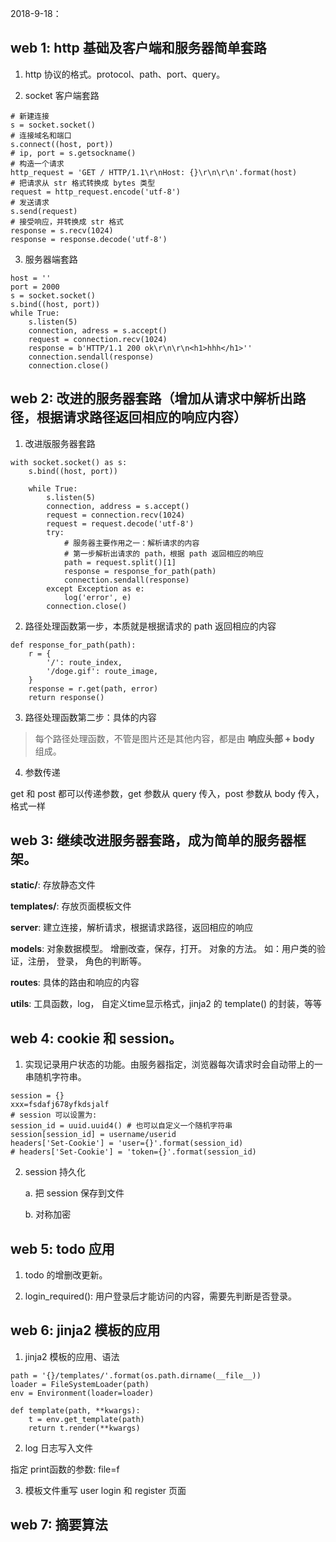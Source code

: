 2018-9-18：

## web 1: http 基础及客户端和服务器简单套路

1. http 协议的格式。protocol、path、port、query。

2. socket 客户端套路

```
# 新建连接
s = socket.socket()
# 连接域名和端口
s.connect((host, port))
# ip, port = s.getsockname()
# 构造一个请求
http_request = 'GET / HTTP/1.1\r\nHost: {}\r\n\r\n'.format(host)
# 把请求从 str 格式转换成 bytes 类型
request = http_request.encode('utf-8')
# 发送请求
s.send(request)
# 接受响应，并转换成 str 格式
response = s.recv(1024)
response = response.decode('utf-8')
```

3. 服务器端套路

```
host = ''
port = 2000
s = socket.socket()
s.bind((host, port))
while True:
    s.listen(5)
    connection, adress = s.accept()
    request = connection.recv(1024)
    response = b'HTTP/1.1 200 ok\r\n\r\n<h1>hhh</h1>''
    connection.sendall(response)
    connection.close()
```

## web 2: 改进的服务器套路（增加从请求中解析出路径，根据请求路径返回相应的响应内容）

1. 改进版服务器套路

```
with socket.socket() as s:
    s.bind((host, port))

    while True:
        s.listen(5)
        connection, address = s.accept()
        request = connection.recv(1024)
        request = request.decode('utf-8')
        try:
            # 服务器主要作用之一：解析请求的内容
            # 第一步解析出请求的 path，根据 path 返回相应的响应
            path = request.split()[1]
            response = response_for_path(path)
            connection.sendall(response)
        except Exception as e:
            log('error', e)
        connection.close()
```

2. 路径处理函数第一步，本质就是根据请求的 path 返回相应的内容
```
def response_for_path(path):
    r = {
        '/': route_index,
        '/doge.gif': route_image,
    }
    response = r.get(path, error)
    return response()
```

3. 路径处理函数第二步：具体的内容
>每个路径处理函数，不管是图片还是其他内容，都是由 **响应头部 + body** 组成。

4. 参数传递

get 和 post 都可以传递参数，get 参数从 query 传入，post 参数从 body 传入，格式一样

## web 3: 继续改进服务器套路，成为简单的服务器框架。

**static/**: 存放静态文件

**templates/**: 存放页面模板文件

**server**: 建立连接，解析请求，根据请求路径，返回相应的响应

**models**: 对象数据模型。 增删改查，保存，打开。 对象的方法。 如：用户类的验证，注册， 登录， 角色的判断等。

**routes**: 具体的路由和响应的内容

**utils**: 工具函数，log， 自定义time显示格式，jinja2 的 template() 的封装，等等

## web 4: cookie 和 session。

1. 实现记录用户状态的功能。由服务器指定，浏览器每次请求时会自动带上的一串随机字符串。
```
session = {}
xxx=fsdafj678yfkdsjalf
# session 可以设置为:
session_id = uuid.uuid4() # 也可以自定义一个随机字符串
session[session_id] = username/userid
headers['Set-Cookie'] = 'user={}'.format(session_id)
# headers['Set-Cookie'] = 'token={}'.format(session_id)
```

2. session 持久化

    a. 把 session 保存到文件

    b. 对称加密

## web 5: todo 应用

1. todo 的增删改更新。

2. login_required(): 用户登录后才能访问的内容，需要先判断是否登录。



## web 6: jinja2 模板的应用

1. jinja2 模板的应用、语法

```
path = '{}/templates/'.format(os.path.dirname(__file__))
loader = FileSystemLoader(path)
env = Environment(loader=loader)

def template(path, **kwargs):
    t = env.get_template(path)
    return t.render(**kwargs)
```

2. log 日志写入文件

指定 print函数的参数: file=f

3. 模板文件重写 user login 和 register 页面

## web 7: 摘要算法
